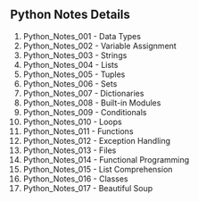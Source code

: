## Python Notes Details
01. Python_Notes_001 - Data Types
02. Python_Notes_002 - Variable Assignment
03. Python_Notes_003 - Strings
04. Python_Notes_004 - Lists
05. Python_Notes_005 - Tuples
06. Python_Notes_006 - Sets
07. Python_Notes_007 - Dictionaries
08. Python_Notes_008 - Built-in Modules
09. Python_Notes_009 - Conditionals
10. Python_Notes_010 - Loops
11. Python_Notes_011 - Functions
12. Python_Notes_012 - Exception Handling
13. Python_Notes_013 - Files
14. Python_Notes_014 - Functional Programming
15. Python_Notes_015 - List Comprehension
16. Python_Notes_016 - Classes
17. Python_Notes_017 - Beautiful Soup
